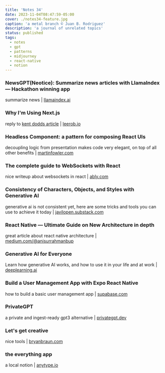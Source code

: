 ```yaml
---
title: 'Notes 34'
date: 2023-11-04T08:47:59-05:00
cover: ./notes34-feature.jpg
caption: 'a metal branch © Juan B. Rodriguez'
description: 'a journal of unrelated topics'
status: published
tags:
  - notes
  - gpt
  - patterns
  - midjourney
  - react-native
  - notion
---
```


### NewsGPT(Neotice): Summarize news articles with LlamaIndex — Hackathon winning app

summarize news | [llamaindex.ai](https://blog.llamaindex.ai/newsgpt-neotice-summarize-news-articles-with-llamaindex-hackathon-winning-app-9d7c8bcf9f11)

### Why I'm Using Next.js

reply to [kent dodds article](https://www.epicweb.dev/why-i-wont-use-nextjs) | [leerob.io](https://leerob.io/blog/using-nextjs)

### Headless Component: a pattern for composing React UIs

decoupling logic from presentation makes code very elegant, on top of all other benefits | [martinfowler.com](https://martinfowler.com/articles/headless-component.html)

### The complete guide to WebSockets with React

nice writeup about websockets in react | [ably.com](https://ably.com/blog/websockets-react-tutorial)

### Consistency of Characters, Objects, and Styles with Generative AI

generative ai is not consistent yet, here are some tricks and tools you can use to achieve it today | [javilopen.substack.com](https://javilopen.substack.com/p/consistency-of-characters-objects)

### React Native — Ultimate Guide on New Architecture in depth

great article about react native architecture | [medium.com/@anisurrahmanbup](https://medium.com/@anisurrahmanbup/react-native-new-architecture-in-depth-hermes-jsi-fabric-fabric-renderer-yoga-turbo-module-1284a192a82b)

### Generative AI for Everyone

Learn how generative AI works, and how to use it in your life and at work |
[deeplearning.ai](https://www.deeplearning.ai/courses/generative-ai-for-everyone/)

### Build a User Management App with Expo React Native

how to build a basic user management app | [supabase.com](https://supabase.com/docs/guides/getting-started/tutorials/with-expo-react-native)

### PrivateGPT

a private and ingest-ready gpt3 alternative | [privategpt.dev](https://docs.privategpt.dev)

### Let's get creative

nice tools | [bryanbraun.com](https://www.bryanbraun.com/lets-get-creative/)

### the everything app

a local notion | [anytype.io](https://anytype.io)
